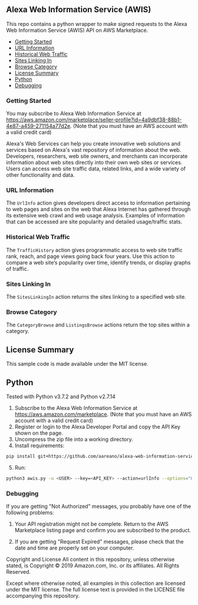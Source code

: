 ## Alexa Web Information Service (AWIS)

This repo contains a python wrapper to make signed requests to the Alexa Web
Information Service (AWIS) API on AWS Marketplace.

<!-- MarkdownTOC autolink="true" -->

- [Getting Started](#getting-started)
- [URL Information](#url-information)
- [Historical Web Traffic](#historical-web-traffic)
- [Sites Linking In](#sites-linking-in)
- [Browse Category](#browse-category)
- [License Summary](#license-summary)
- [Python](#python)
- [Debugging](#debugging)

<!-- /MarkdownTOC -->

### Getting Started

You may subscribe to Alexa Web Information Service at
https://aws.amazon.com/marketplace/seller-profile?id=4a9dbf38-88b1-4e87-a459-271154a77d2e.
(Note that you must have an AWS account with a valid credit card)

Alexa's Web Services can help you create innovative web solutions and services
based on Alexa's vast repository of information about the web. Developers,
researchers, web site owners, and merchants can incorporate information about
web sites directly into their own web sites or services. Users can access web
site traffic data, related links, and a wide variety of other functionality
and data.

### URL Information

The `UrlInfo` action gives developers direct access to information
pertaining to web pages and sites on the web that Alexa Internet has gathered
through its extensive web crawl and web usage analysis. Examples of
information that can be accessed are site popularity and detailed
usage/traffic stats.

### Historical Web Traffic

The `TrafficHistory` action gives programmatic access to web site traffic
rank, reach, and page views going back four years. Use this action to compare
a web site’s popularity over time, identify trends, or display graphs of
traffic.

### Sites Linking In

The `SitesLinkingIn` action returns the sites linking to a specified web site.

### Browse Category

The `CategoryBrowse` and `ListingsBrowse` actions return the top sites within
a category.

## License Summary

This sample code is made available under the MIT license.

## Python

Tested with Python v3.7.2 and Python v2.7.14

1. Subscribe to the Alexa Web Information Service at https://aws.amazon.com/marketplace.
   (Note that you must have an AWS account with a valid credit card)
2. Register or login to the Alexa Developer Portal and copy the API Key shown on the page.
3. Uncompress the zip file into a working directory.
4. Install requirements:

```bash
pip install git+https://github.com/aareano/alexa-web-information-service.git#egg=alexa-web-information-service
```

5. Run:

```bash
python3 awis.py -u <USER> --key=<API_KEY> --action=urlInfo --options="&ResponseGroup=Rank&Url=sfgate.com"
```

### Debugging

If you are getting "Not Authorized" messages, you probably have one of the
following problems:

1. Your API registration might not be complete. Return to the AWS Marketplace
   listing page and confirm you are subscribed to the product.

2. If you are getting "Request Expired" messages, please check that the date
   and time are properly set on your computer.

Copyright and License All content in this repository, unless otherwise stated,
is Copyright © 2019 Amazon.com, Inc. or its affiliates. All Rights Reserved.

Except where otherwise noted, all examples in this collection are licensed
under the MIT license. The full license text is provided in the LICENSE file
accompanying this repository.
